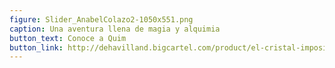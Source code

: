 ```yaml
---
figure: Slider_AnabelColazo2-1050x551.png
caption: Una aventura llena de magia y alquimia
button_text: Conoce a Quim
button_link: http://dehavilland.bigcartel.com/product/el-cristal-imposible-de-anabel-colazo
---
```

